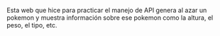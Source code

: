 Esta web que hice para practicar el manejo de API genera al azar un pokemon y muestra información sobre ese pokemon como la altura, el peso, el tipo, etc.
